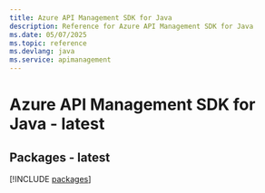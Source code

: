```yaml
---
title: Azure API Management SDK for Java
description: Reference for Azure API Management SDK for Java
ms.date: 05/07/2025
ms.topic: reference
ms.devlang: java
ms.service: apimanagement
---
```

# Azure API Management SDK for Java - latest
## Packages - latest
[!INCLUDE [packages](api-management-index.md)]